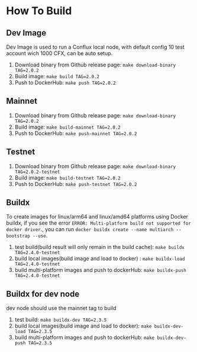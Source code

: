 # How To Build

## Dev Image

Dev Image is used to run a Conflux local node, with default config 10 test account wich 1000 CFX, can be auto setup.

1. Download binary from Github release page: `make download-binary TAG=2.0.2`
2. Build image: `make build TAG=2.0.2`
3. Push to DockerHub: `make push TAG=2.0.2`

## Mainnet

1. Download binary from Github release page: `make download-binary TAG=2.0.2`
2. Build image: `make build-mainnet TAG=2.0.2`
3. Push to DockerHub: `make push-mainnet TAG=2.0.2`

## Testnet

1. Download binary from Github release page: `make download-binary TAG=2.0.2-testnet`
2. Build image: `make build-testnet TAG=2.0.2`
3. Push to DockerHub: `make push-testnet TAG=2.0.2`

## Buildx

To create images for linux/arm64 and linux/amd64 platforms using Docker buildx, if you see the error `ERROR: Multi-platform build not supported for docker driver`., you can run `docker buildx create --name multiarch --bootstrap --use`.

1. test build(build result will only remain in the build cache): `make buildx TAG=2.4.0-testnet`
2. build local images(build image and load to docker) : `make buildx-load TAG=2.4.0-testnet`
3. build multi-platform images and push to dockerHub: `make buildx-push TAG=2.4.0-testnet`


## Buildx for dev node

dev node should use the mainnet tag to build

1. test build: `make buildx-dev TAG=2.3.5`
2. build local images(build image and load to docker): `make buildx-dev-load TAG=2.3.5`
3. build multi-platform images and push to dockerHub: `make buildx-dev-push TAG=2.3.5`